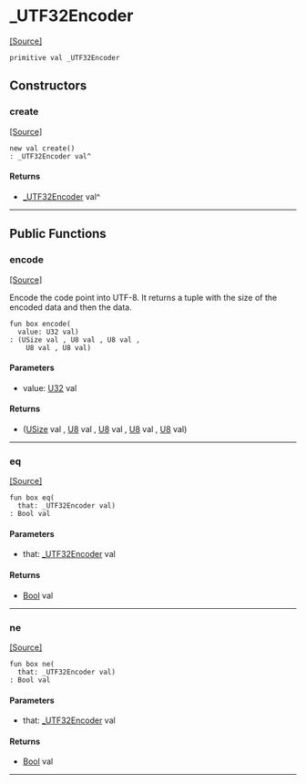 # _UTF32Encoder
<span class="source-link">[[Source]](src/builtin/string.md#L1672)</span>
```pony
primitive val _UTF32Encoder
```

## Constructors

### create
<span class="source-link">[[Source]](src/builtin/string.md#L1672)</span>


```pony
new val create()
: _UTF32Encoder val^
```

#### Returns

* [_UTF32Encoder](builtin-_UTF32Encoder.md) val^

---

## Public Functions

### encode
<span class="source-link">[[Source]](src/builtin/string.md#L1673)</span>


Encode the code point into UTF-8. It returns a tuple with the size of the
encoded data and then the data.


```pony
fun box encode(
  value: U32 val)
: (USize val , U8 val , U8 val , 
    U8 val , U8 val)
```
#### Parameters

*   value: [U32](builtin-U32.md) val

#### Returns

* ([USize](builtin-USize.md) val , [U8](builtin-U8.md) val , [U8](builtin-U8.md) val , 
    [U8](builtin-U8.md) val , [U8](builtin-U8.md) val)

---

### eq
<span class="source-link">[[Source]](src/builtin/string.md#L1673)</span>


```pony
fun box eq(
  that: _UTF32Encoder val)
: Bool val
```
#### Parameters

*   that: [_UTF32Encoder](builtin-_UTF32Encoder.md) val

#### Returns

* [Bool](builtin-Bool.md) val

---

### ne
<span class="source-link">[[Source]](src/builtin/string.md#L1673)</span>


```pony
fun box ne(
  that: _UTF32Encoder val)
: Bool val
```
#### Parameters

*   that: [_UTF32Encoder](builtin-_UTF32Encoder.md) val

#### Returns

* [Bool](builtin-Bool.md) val

---

